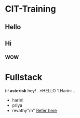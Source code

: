 # CIT-Training
## Hello
## Hi
### WOW
Fullstack
=========
 *hi*
**asterisk**
~~hey!~~
..*HELLO
1.Harini
..
* harini
* priya
* revathy"/n"
  [Refer here]( https://chatgpt.com/c/66e106f2-37bc-8000-b93c-0496a22d963b)
